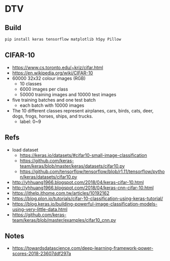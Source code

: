 # DTV

## Build

```bash
pip install keras tensorflow matplotlib h5py Pillow
```

## CIFAR-10

- https://www.cs.toronto.edu/~kriz/cifar.html
- https://en.wikipedia.org/wiki/CIFAR-10
- 60000 32x32 colour images (RGB)
    - 10 classes
    - 6000 images per class
    - 50000 training images and 10000 test images
- five training batches and one test batch
    - each batch with 10000 images
- The 10 different classes represent airplanes, cars, birds, cats, deer, dogs, frogs, horses, ships, and trucks.
    - label: 0~9

## Refs

- load dataset
    - https://keras.io/datasets/#cifar10-small-image-classification
    - https://github.com/keras-team/keras/blob/master/keras/datasets/cifar10.py
    - https://github.com/tensorflow/tensorflow/blob/r1.11/tensorflow/python/keras/datasets/cifar10.py
- http://yhhuang1966.blogspot.com/2018/04/keras-cifar-10.html
- http://yhhuang1966.blogspot.com/2018/04/keras-cnn-cifar-10.html
- https://ithelp.ithome.com.tw/articles/10192162
- https://blog.plon.io/tutorials/cifar-10-classification-using-keras-tutorial/
- https://blog.keras.io/building-powerful-image-classification-models-using-very-little-data.html
- https://github.com/keras-team/keras/blob/master/examples/cifar10_cnn.py

## Notes

- https://towardsdatascience.com/deep-learning-framework-power-scores-2018-23607ddf297a
